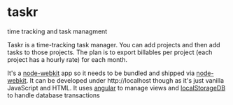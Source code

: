 taskr
=====

time tracking and task managment

Taskr is a time-tracking task manager. You can add projects and then add tasks to those projects.
The plan is to export billables per project (each project has a hourly rate) for each month.

It's a [node-webkit](https://github.com/rogerwang/node-webkit) app so it needs to be bundled and shipped via [node-webkit](https://github.com/rogerwang/node-webkit).
It can be developed under http://localhost though as it's just vanilla JavaScript and HTML. It uses [angular](http://angularjs.org/)
to manage views and [localStorageDB](http://nadh.in/code/localstoragedb/) to handle database transactions
